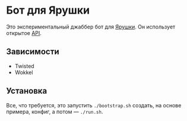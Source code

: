 Бот для Ярушки
==============

Это экспериментальный джаббер бот для [Ярушки][yaru]. Он использует открытое [API][].

Зависимости
-----------

* Twisted
* Wokkel

Установка
---------

Все, что требуется, это запустить `./bootstrap.sh` создать, на основе примера, конфиг, а потом — `./run.sh`.

[API]: http://clubs.ya.ru/ya/replies.xml?item_no=92391
[yaru]: http://wow.ya.ru/
